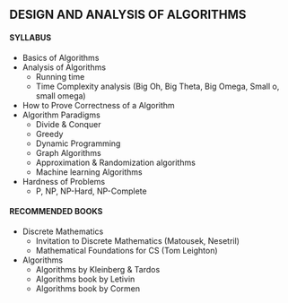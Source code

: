 ## DESIGN AND ANALYSIS OF ALGORITHMS

#### **SYLLABUS**
- Basics of Algorithms
- Analysis of Algorithms
    - Running time
    - Time Complexity analysis (Big Oh, Big Theta, Big Omega, Small o, small omega)
- How to Prove Correctness of a Algorithm
- Algorithm Paradigms
    - Divide & Conquer
    - Greedy
    - Dynamic Programming
    - Graph Algorithms
    - Approximation & Randomization algorithms
    - Machine learning Algorithms
- Hardness of Problems
    - P, NP, NP-Hard, NP-Complete

#### **RECOMMENDED BOOKS**
- Discrete Mathematics
    - Invitation to Discrete Mathematics (Matousek, Nesetril)
    - Mathematical Foundations for CS (Tom Leighton)
- Algorithms    
    - Algorithms by Kleinberg & Tardos
    - Algorithms book by Letivin
    - Algorithms book by Cormen
